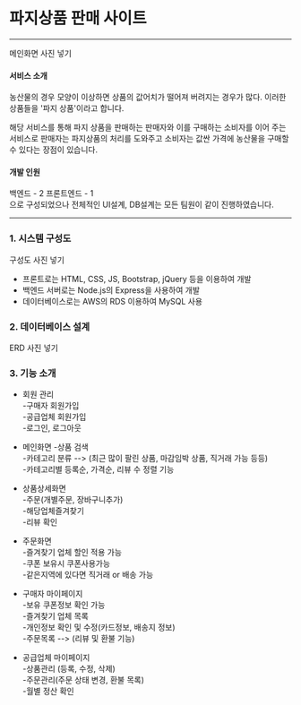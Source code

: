 파지상품 판매 사이트
======================
---
메인화면 사진 넣기

#### 서비스 소개
 농산물의 경우 모양이 이상하면 상품의 값어치가 떨어져 버려지는 경우가 많다. 
 이러한 상품들을 '파지 상품'이라고 합니다. 
 
해당 서비스를 통해 파지 상품을 판매하는 판매자와 이를 구매하는 소비자를 이어 주는 서비스로 판매자는 파지상품의 처리를 도와주고 소비자는 값싼 가격에 농산물을 구매할 수 있다는 장점이 있습니다.

#### 개발 인원
백엔드 - 2
프론트엔드 - 1
<br>
으로 구성되었으나 전체적인 UI설계, DB설계는 모든 팀원이 같이 진행하였습니다.

---------

### 1. 시스템 구성도

구성도 사진 넣기

* 프론트로는 HTML, CSS, JS, Bootstrap, jQuery 등을 이용하여 개발
* 백엔드 서버로는 Node.js의 Express을 사용하여 개발
* 데이터베이스로는 AWS의 RDS 이용하여 MySQL 사용

### 2. 데이터베이스 설계

ERD 사진 넣기

### 3. 기능 소개
* 회원 관리    
-구매자 회원가입   
-공급업체 회원가입   
-로그인, 로그아웃

* 메인화면
-상품 검색   
-카테고리 분류 --> (최근 많이 팔린 상품, 마감임박 상품, 직거래 가능 등등)   
-카테고리별 등록순, 가격순, 리뷰 수 정렬 기능

* 상품상세화면      
-주문(개별주문, 장바구니추가)   
-해당업체즐겨찾기   
-리뷰 확인   

* 주문화면   
-즐겨찾기 업체 할인 적용 가능   
-쿠폰 보유시 쿠폰사용가능   
-같은지역에 있다면 직거래 or 배송 가능

* 구매자 마이페이지   
-보유 쿠폰정보 확인 가능   
-즐겨찾기 업체 목록   
-개인정보 확인 및 수정(카드정보, 배송지 정보)   
-주문목록 --> (리뷰 및 환불 기능)

* 공급업체 마이페이지   
-상품관리 (등록, 수정, 삭제)   
-주문관리(주문 상태 변경, 환불 목록)   
-월별 정산 확인


